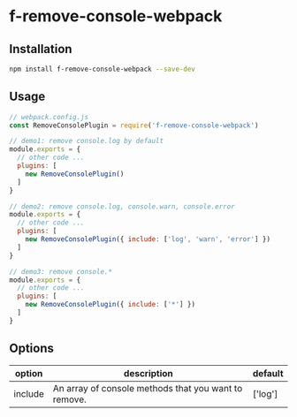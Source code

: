 # f-remove-console-webpack

## Installation
```sh
npm install f-remove-console-webpack --save-dev
```

## Usage
```js
// webpack.config.js
const RemoveConsolePlugin = require('f-remove-console-webpack')

// demo1: remove console.log by default
module.exports = {
  // other code ...
  plugins: [
    new RemoveConsolePlugin()
  ]
}

// demo2: remove console.log, console.warn, console.error 
module.exports = {
  // other code ...
  plugins: [
    new RemoveConsolePlugin({ include: ['log', 'warn', 'error'] })
  ]
}

// demo3: remove console.*
module.exports = {
  // other code ...
  plugins: [
    new RemoveConsolePlugin({ include: ['*'] })
  ]
}
```


## Options
| option | description | default |
| ------ | ----------- | ------- |
| include | An array of console methods that you want to remove. | ['log']|
